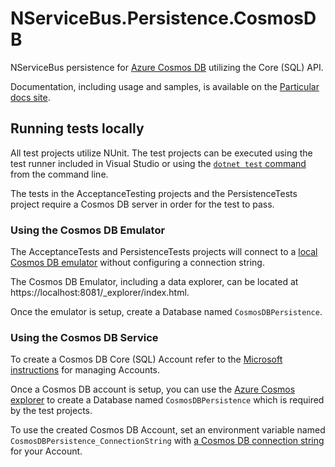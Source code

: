 # NServiceBus.Persistence.CosmosDB

NServiceBus persistence for [Azure Cosmos DB](https://azure.microsoft.com/en-us/services/cosmos-db/) utilizing the Core (SQL) API.

Documentation, including usage and samples, is available on the [Particular docs site](https://docs.particular.net/persistence/cosmosdb/).

## Running tests locally

All test projects utilize NUnit. The test projects can be executed using the test runner included in Visual Studio or using the [`dotnet test` command](https://docs.microsoft.com/en-us/dotnet/core/tools/dotnet-test) from the command line.

The tests in the AcceptanceTesting projects and the PersistenceTests project require a Cosmos DB server in order for the test to pass.

### Using the Cosmos DB Emulator

The AcceptanceTests and PersistenceTests projects will connect to a [local Cosmos DB emulator](https://docs.microsoft.com/en-us/azure/cosmos-db/local-emulator?tabs=cli%2Cssl-netstd21) without configuring a connection string.

The Cosmos DB Emulator, including a data explorer, can be located at https://localhost:8081/_explorer/index.html.

Once the emulator is setup, create a Database named `CosmosDBPersistence`.

### Using the Cosmos DB Service

To create a Cosmos DB Core (SQL) Account refer to the [Microsoft instructions](https://docs.microsoft.com/en-us/azure/cosmos-db/how-to-manage-database-account) for managing Accounts.

Once a Cosmos DB account is setup, you can use the [Azure Cosmos explorer](https://docs.microsoft.com/en-us/azure/cosmos-db/data-explorer) to create a Database named `CosmosDBPersistence` which is required by the test projects.

To use the created Cosmos DB Account, set an environment variable named `CosmosDBPersistence_ConnectionString` with [a Cosmos DB connection string](https://docs.microsoft.com/en-us/azure/cosmos-db/secure-access-to-data) for your Account.
